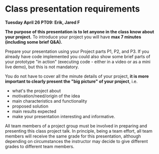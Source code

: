 # Class presentation requirements

**Tuesday April 26 PT09: Erik, Jared F**

**The purpose of this presentation is to let anyone in the class know about your project.**
To introduce your project you will have **max 7 minutes (including some brief Q&A).**

Prepare your presentation using your Project parts P1, P2, and P3.
If you already have code implemented you could also show some brief parts of your prototype "in action" (executing code - either in a video or as a mini live demo), but this is not mandatory.

You do not have to cover all the minute details of your project,
**it is more important to clearly present the "big picture" of your project**, i.e.
* what's the project about
* motivation/need/origin of the idea
* main characteristics and functionality
* proposed solution
* main results expected
* make your presentation interesting and informative. 

All team members of a project group must be involved in preparing and presenting this class project talk.
In principle, being a team effort, all team members will receive the same grade for this presentation,
although depending on circumstances the instructor may decide to give different grades to different team members.
